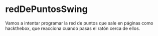 # redDePuntosSwing
Vamos a intentar programar la red de puntos que sale en páginas como hackthebox, que reacciona cuando pasas el ratón cerca de ellos.

